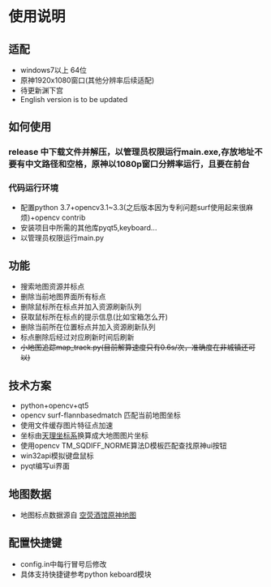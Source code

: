 # 使用说明
## 适配
- windows7以上 64位
- 原神1920x1080窗口(其他分辨率后续适配)
- 待更新渊下宫
- English version is to be updated
## 如何使用
### release 中下载文件并解压，以管理员权限运行main.exe,存放地址不要有中文路径和空格，原神以1080p窗口分辨率运行，且要在前台
### 代码运行环境
- 配置python 3.7+opencv3.1~3.3(之后版本因为专利问题surf使用起来很麻烦)+opencv contrib
- 安装项目中所需的其他库pyqt5,keyboard...
- 以管理员权限运行main.py
## 功能
- 搜索地图资源并标点
- 删除当前地图界面所有标点
- 删除鼠标所在标点并加入资源刷新队列
- 获取鼠标所在标点的提示信息(比如宝箱怎么开)
- 删除当前所在位置标点并加入资源刷新队列
- 标点删除后经过对应刷新时间后刷新
- ~~小地图追踪map_track.py(目前解算速度只有0.6s/次，准确度在非城镇还可以)~~
## 技术方案
- python+opencv+qt5  
- opencv surf-flannbasedmatch 匹配当前地图坐标     
- 使用文件缓存图片特征点加速  
- 坐标由[天理坐标系](https://github.com/GengGode/GenshinImpact_AutoTrack_DLL#%E5%A4%A9%E7%90%86%E5%9D%90%E6%A0%87%E6%A8%A1%E5%9E%8B)换算成大地图图片坐标
- 使用opencv TM_SQDIFF_NORME算法D模板匹配查找原神ui按钮
- win32api模拟键盘鼠标
- pyqt编写ui界面

## 地图数据
- 地图标点数据源自
[空荧酒馆原神地图](https://github.com/kongying-tavern/yuan-shen-map)
## 配置快捷键
- config.in中每行冒号后修改  
- 具体支持快捷键参考python keboard模块
